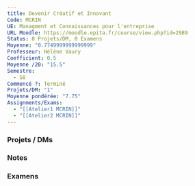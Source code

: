 ```yaml
---
title: Devenir Créatif et Innovant
Code: MCRIN
UE: Managment et Connaissances pour l'entreprise
URL Moodle: https://moodle.epita.fr/course/view.php?id=2989
Status: 0 Projets/DM, 0 Examens
Moyenne: "0.7749999999999999"
Professeur: Hélène Vaury
Coefficient: 0.5
Moyenne /20: "15.5"
Semestre:
  - S8
Commencé ?: Terminé
Projets/DM: "1"
Moyenne pondérée: "7.75"
Assignments/Exams:
  - "[[Atelier1 MCRIN]]"
  - "[[Atelier2 MCRIN]]"
---
```

### Projets / DMs
  
### Notes
  
### Examens